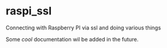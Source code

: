 # raspi_ssl
Connecting with Raspberry PI via ssl and doing various things

Some *cool* documentation wil be added in the future.
